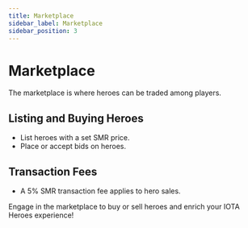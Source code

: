 ```yaml
---
title: Marketplace
sidebar_label: Marketplace
sidebar_position: 3
---
```


# Marketplace

The marketplace is where heroes can be traded among players.

## Listing and Buying Heroes

- List heroes with a set SMR price.
- Place or accept bids on heroes.

## Transaction Fees

- A 5% SMR transaction fee applies to hero sales.

Engage in the marketplace to buy or sell heroes and enrich your IOTA Heroes experience!

